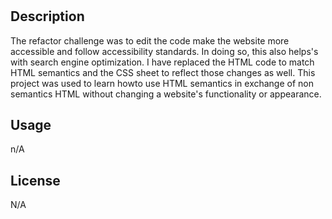 # <Refactor Challenge>

## Description

The refactor challenge was to edit the code make the website more accessible and follow accessibility standards. In doing so, this also helps's with search engine optimization. 
I have replaced the HTML code to match HTML semantics and the CSS sheet to reflect those changes as well. This project was used to learn howto use HTML semantics in exchange of non semantics HTML without changing a website's functionality or appearance.  

## Usage

n/A

## License

N/A
